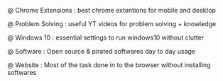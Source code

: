 @ Chrome Extensions : best chrome extentions for mobile and desktop

@ Problem Solving : useful YT videos for problem solving + knowledge

@ Windows 10 : essential settings to run windows10 without clutter

@ Software : Open source & pirated softwares day to day usage

@ Website : Most of the task done in to the browser without installing softwares

